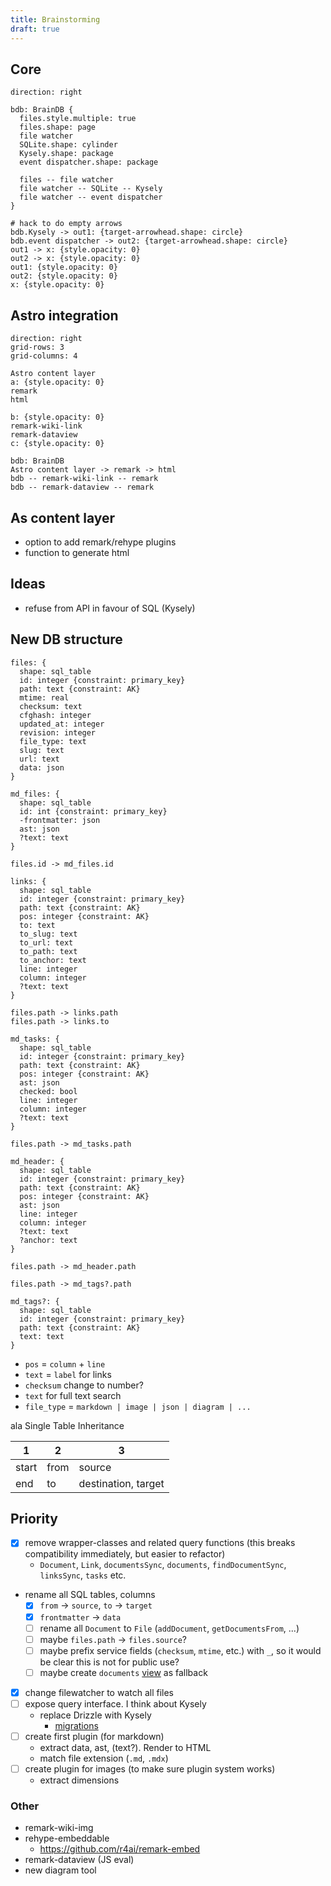 ```yaml
---
title: Brainstorming
draft: true
---
```


## Core

```d2
direction: right

bdb: BrainDB {
  files.style.multiple: true
  files.shape: page
  file watcher
  SQLite.shape: cylinder
  Kysely.shape: package
  event dispatcher.shape: package

  files -- file watcher
  file watcher -- SQLite -- Kysely
  file watcher -- event dispatcher
}

# hack to do empty arrows
bdb.Kysely -> out1: {target-arrowhead.shape: circle}
bdb.event dispatcher -> out2: {target-arrowhead.shape: circle}
out1 -> x: {style.opacity: 0}
out2 -> x: {style.opacity: 0}
out1: {style.opacity: 0}
out2: {style.opacity: 0}
x: {style.opacity: 0}
```

## Astro integration

```d2
direction: right
grid-rows: 3
grid-columns: 4

Astro content layer
a: {style.opacity: 0}
remark
html

b: {style.opacity: 0}
remark-wiki-link
remark-dataview
c: {style.opacity: 0}

bdb: BrainDB
Astro content layer -> remark -> html
bdb -- remark-wiki-link -- remark
bdb -- remark-dataview -- remark
```

## As content layer

- option to add remark/rehype plugins
- function to generate html

## Ideas

- refuse from API in favour of SQL (Kysely)

## New DB structure

```d2
files: {
  shape: sql_table
  id: integer {constraint: primary_key}
  path: text {constraint: AK}
  mtime: real
  checksum: text
  cfghash: integer
  updated_at: integer
  revision: integer
  file_type: text
  slug: text
  url: text
  data: json
}

md_files: {
  shape: sql_table
  id: int {constraint: primary_key}
  -frontmatter: json
  ast: json
  ?text: text
}

files.id -> md_files.id

links: {
  shape: sql_table
  id: integer {constraint: primary_key}
  path: text {constraint: AK}
  pos: integer {constraint: AK}
  to: text
  to_slug: text
  to_url: text
  to_path: text
  to_anchor: text
  line: integer
  column: integer
  ?text: text
}

files.path -> links.path
files.path -> links.to

md_tasks: {
  shape: sql_table
  id: integer {constraint: primary_key}
  path: text {constraint: AK}
  pos: integer {constraint: AK}
  ast: json
  checked: bool
  line: integer
  column: integer
  ?text: text
}

files.path -> md_tasks.path

md_header: {
  shape: sql_table
  id: integer {constraint: primary_key}
  path: text {constraint: AK}
  pos: integer {constraint: AK}
  ast: json
  line: integer
  column: integer
  ?text: text
  ?anchor: text
}

files.path -> md_header.path

files.path -> md_tags?.path

md_tags?: {
  shape: sql_table
  id: integer {constraint: primary_key}
  path: text {constraint: AK}
  text: text
}
```

- `pos` = `column` + `line`
- `text` = `label` for links
- `checksum` change to number?
- `text` for full text search
- `file_type` = `markdown | image | json | diagram | ...`

ala Single Table Inheritance

| 1     | 2    | 3                   |
| ----- | ---- | ------------------- |
| start | from | source              |
| end   | to   | destination, target |

## Priority

- [x] remove wrapper-classes and related query functions (this breaks compatibility immediately, but easier to refactor)
  - `Document`, `Link`, `documentsSync`, `documents`, `findDocumentSync`, `linksSync`, `tasks` etc.
- rename all SQL tables, columns
  - [x] `from` -> `source`, `to` -> `target`
  - [x] `frontmatter` -> `data`
  - [ ] rename all `Document` to `File` (`addDocument`, `getDocumentsFrom`, ...)
  - [ ] maybe `files.path` -> `files.source`?
  - [ ] maybe prefix service fields (`checksum`, `mtime`, etc.) with `_`, so it would be clear this is not for public use?
  - [ ] maybe create `documents` [view](https://orm.drizzle.team/docs/views) as fallback
- [x] change filewatcher to watch all files
- [ ] expose query interface. I think about Kysely
  - replace Drizzle with Kysely
    - [migrations](https://kysely.dev/docs/migrations)
- [ ] create first plugin (for markdown)
  - extract data, ast, (text?). Render to HTML
  - match file extension (`.md`, `.mdx`)
- [ ] create plugin for images (to make sure plugin system works)
  - extract dimensions

### Other

- remark-wiki-img
- rehype-embeddable
  - https://github.com/r4ai/remark-embed
- remark-dataview (JS eval)
- new diagram tool
